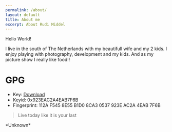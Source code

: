 ```yaml
---
permalink: /about/
layout: default
title: About me
excerpt: About Rudi Middel
---
```

Hello World!

I live in the south of The Netherlands with my beautifull wife and my 2 kids. I enjoy playing with photography, development and my kids. And as my picture show I really like food!!

GPG
===
* Key: [Download](/assets/rudimiddel.gpg)
* Keyid: 0x923EAC2A4EAB7F6B
* Fingerprint: 112A F545 8E55 B1D0 8CA3  0537 923E AC2A 4EAB 7F6B

<blockquote><p>Live today like it is your last</p></blockquote>
*Unknown*
